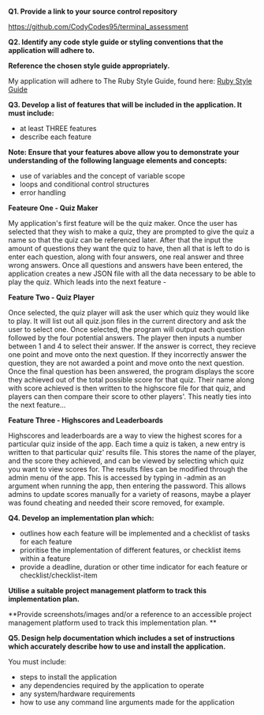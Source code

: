 **Q1. Provide a link to your source control repository**

https://github.com/CodyCodes95/terminal_assessment

**Q2. Identify any code style guide or styling conventions that the application will adhere to.**

**Reference the chosen style guide appropriately.**

My application will adhere to The Ruby Style Guide, found here: [Ruby Style Guide](https://rubystyle.guide/)

**Q3. Develop a list of features that will be included in the application. It must include:**
- at least THREE features
- describe each feature

**Note: Ensure that your features above allow you to demonstrate your understanding of the following language elements and concepts:**
- use of variables and the concept of variable scope
- loops and conditional control structures
- error handling

**Feateure One - Quiz Maker**

My application's first feature will be the quiz maker. Once the user has selected that they wish to make a quiz, they are prompted to give the quiz a name so that the quiz can be referenced later. After that the input the amount of questions they want the quiz to have, then all that is left to do is enter each question, along with four answers, one real answer and three wrong answers. Once all questions and answers have been entered, the application creates a new JSON file with all the data necessary to be able to play the quiz. Which leads into the next feature -

**Feature Two - Quiz Player**

Once selected, the quiz player will ask the user which quiz they would like to play. It will list out all quiz.json files in the current directory and ask the user to select one. Once selected, the program will output each question followed by the four potential answers. The player then inputs a number between 1 and 4 to select their answer. If the answer is correct, they recieve one point and move onto the next question. If they incorrectly answer the question, they are not awarded a point and move onto the next question. Once the final question has been answered, the program displays the score they achieved out of the total possible score for that quiz. Their name along with score achieved is then written to the highscore file for that quiz, and players can then compare their score to other players'. This neatly ties into the next feature...

**Feature Three - Highscores and Leaderboards**

Highscores and leaderboards are a way to view the highest scores for a particular quiz inside of the app. Each time a quiz is taken, a new entry is written to that particular quiz' results file. This stores the name of the player, and the score they achieved, and can be viewed by selecting which quiz you want to view scores for. The results files can be modified through the admin menu of the app. This is accessed by typing in -admin as an argument when running the app, then entering the password. This allows admins to update scores manually for a variety of reasons, maybe a player was found cheating and needed their score removed, for example.

**Q4. Develop an implementation plan which:**
- outlines how each feature will be implemented and a checklist of tasks for each feature
- prioritise the implementation of different features, or checklist items within a feature
- provide a deadline, duration or other time indicator for each feature or checklist/checklist-item

**Utilise a suitable project management platform to track this implementation plan.**

**Provide screenshots/images and/or a reference to an accessible project management platform used to track this implementation plan. **

**Q5. Design help documentation which includes a set of instructions which accurately describe how to use and install the application.**

You must include:
- steps to install the application
- any dependencies required by the application to operate
- any system/hardware requirements
- how to use any command line arguments made for the application